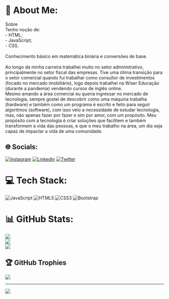 # 💫 About Me:
Sobre<br>Tenho noção de:<br>- HTML;<br>- JavaScript;<br>- CSS.<br><br>Conhecimento básico em matemática binária e conversões de base.<br><br>Ao longo da minha carreira trabalhei muito no setor administrativo, principalmente no setor fiscal das empresas. Tive uma ótima transição para o setor comercial quando fui trabalhar como consultor de investimentos (focado no mercado imobiliário), logo depois trabalhei na Wiser Educação (durante a pandemia) vendendo cursos de inglês online.<br>Mesmo amando a área comercial eu queria ingressar no mercado de tecnologia, sempre gostei de descobrir como uma máquina trabalha (hardware) e também como um programa é escrito e feito para seguir algoritmos (software), com isso veio a necessidade de estudar tecnologia, mas, não apenas fazer por fazer e sim por amor, com um propósito. Meu propósito com a tecnologia é criar soluções que facilitem e também transformem a vida das pessoas, e que o meu trabalho na área, um dia seja capaz de impactar a vida de uma comunidade.


## 🌐 Socials:
[![Instagram](https://img.shields.io/badge/Instagram-%23E4405F.svg?logo=Instagram&logoColor=white)](https://instagram.com/wellington.fernandos) [![LinkedIn](https://img.shields.io/badge/LinkedIn-%230077B5.svg?logo=linkedin&logoColor=white)](https://linkedin.com/in/https://www.linkedin.com/in/wellington-fernando-9a3431235/) [![Twitter](https://img.shields.io/badge/Twitter-%231DA1F2.svg?logo=Twitter&logoColor=white)](https://twitter.com/__wellingt0n_) 

# 💻 Tech Stack:
![JavaScript](https://img.shields.io/badge/javascript-%23323330.svg?style=flat&logo=javascript&logoColor=%23F7DF1E) ![HTML5](https://img.shields.io/badge/html5-%23E34F26.svg?style=flat&logo=html5&logoColor=white) ![CSS3](https://img.shields.io/badge/css3-%231572B6.svg?style=flat&logo=css3&logoColor=white) ![Bootstrap](https://img.shields.io/badge/bootstrap-%23563D7C.svg?style=flat&logo=bootstrap&logoColor=white)
# 📊 GitHub Stats:
![](https://github-readme-stats.vercel.app/api?username=whoswell&theme=dark&hide_border=false&include_all_commits=false&count_private=false)<br/>
![](https://github-readme-streak-stats.herokuapp.com/?user=whoswell&theme=dark&hide_border=false)<br/>
![](https://github-readme-stats.vercel.app/api/top-langs/?username=whoswell&theme=dark&hide_border=false&include_all_commits=false&count_private=false&layout=compact)

## 🏆 GitHub Trophies
![](https://github-profile-trophy.vercel.app/?username=whoswell&theme=radical&no-frame=false&no-bg=true&margin-w=4)

---
[![](https://visitcount.itsvg.in/api?id=whoswell&icon=0&color=0)](https://visitcount.itsvg.in)

<!-- Proudly created with GPRM ( https://gprm.itsvg.in ) -->
